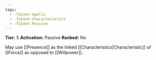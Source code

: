 ```yaml
---
tags:
  - -Talent-Spells
  - -Talent-Characteristics
  - -Talent-Passive
---
```

**Tier:** 5
**Activation:** Passive
**Ranked:** No

May use [[Presence]] as the linked [[Characteristics|Characteristic]] of [[Force]] as opposed to [[Willpower]].